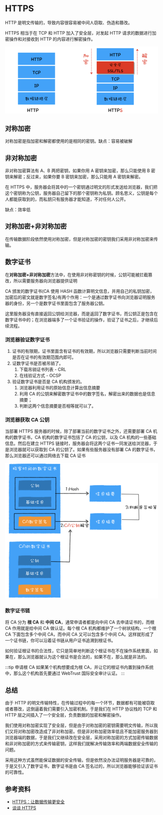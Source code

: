 # HTTPS

HTTP 是明文传输的，导致内容很容易被中间人窃取、伪造和篡改。

HTTPS 相当于在 TCP 和 HTTP 加入了安全层，对发起 HTTP 请求的数据进行加密操作和对接收到 HTTP 的内容进行解密操作。

![HTTP&HTTPS](../img/HTTP&HTTPS.png)

## 对称加密

对称加密是指加密和解密都使用的是相同的密钥。缺点：容易被破解

## 非对称加密

非对称加密算法有 A、B 两把密钥，如果你用 A 密钥来加密，那么只能使用 B 密钥来解密；反过来，如果你要 B 密钥来加密，那么只能用 A 密钥来解密。

在 HTTPS 中，服务器会将其中的一个密钥通过明文的形式发送给浏览器，我们把这个密钥称为公钥，服务器自己留下的那个密钥称为私钥。顾名思义，公钥是每个人都能获取到的，而私钥只有服务器才能知道，不对任何人公开。

缺点：效率低

## 对称加密+非对称加密

在传输数据阶段依然使用对称加密，但是对称加密的密钥我们采用非对称加密来传输。

## 数字证书

在**对称加密+非对称加密**方法中，在使用非对称密钥的时候，公钥可能被拦截篡改，所以需要服务器向浏览器提供证明

CA 颁发的数字证书(CA 使用 HASH 函数计算明文信息，并用自己的私钥加密，加密后的密文就是数字签名)有两个作用：一个是通过数字证书向浏览器证明服务器的身份，另一个是数字证书里面包含了服务器公钥。

这里服务器没有直接返回公钥给浏览器，而是返回了数字证书，而公钥正是包含在数字证书中的；在浏览器端多了一个证书验证的操作，验证了证书之后，才继续后续流程。

### 浏览器验证数字证书

1. 证书的有限期，证书里面含有证书的有效期，所以浏览器只需要判断当前时间是否在证书的有效期范围内即可。
2. 证数字证书是否被吊销了。
   1. 下载吊销证书列表 - CRL
   2. 在线验证方式 - OCSP
3. 验证数字证书是否是 CA 机构颁发的。
   1. 浏览器利用证书的原始信息计算出信息摘要
   2. 利用 CA 的公钥来解密数字证书中的数字签名，解密出来的数据也是信息摘要；
   3. 判断这两个信息摘要是否相等就可以了。

### 浏览器获取 CA 公钥

当部署 HTTPS 服务器的时候，除了部署当前的数字证书之外，还需要部署 CA 机构的数字证书，CA 机构的数字证书包括了 CA 的公钥，以及 CA 机构的一些基础信息。然后在建立 HTTPS 链接时，服务器会将这两个证书一同发送给浏览器，于是浏览器就可以获取到 CA 的公钥了。如果有些服务器没有部署 CA 的数字证书，那么浏览器还可以通过网络去下载 CA 证书

![CA](../img/CA.png)

### 数字证书链

将 CA 分为 **根 CA** 和 **中间 CA**，通常申请者都是向中间 CA 去申请证书的，而根 CA 作用就是给中间 CA 做认证。每个根 CA 机构都维护了一个树状结构，一个根 CA 下面包含多个中间 CA，而中间 CA 又可以包含多个中间 CA。这样就形成了一个证书链，你可以沿着证书链从用户证书追溯到根证书。

如何验证根证书的合法性，它只是简单地判断这个根证书在不在操作系统里面，如果在，那么浏览器就认为这个根证书是合法的，如果不在，那么就是非法的。

:::tip 申请根 CA
如果某个机构想要成为根 CA，并让它的根证书内置到操作系统中，那么这个机构首先要通过 WebTrust 国际安全审计认证。
:::

## 总结

由于 HTTP 的明文传输特性，在传输过程中的每一个环节，数据都有可能被窃取或者篡改，这倒逼着我们需要引入加密机制。于是我们在 HTTP 协议栈的 TCP 和 HTTP 层之间插入了一个安全层，负责数据的加密和解密操作。

我们使用对称加密实现了安全层，但是由于对称加密的密钥需要明文传输，所以我们又将对称加密改造成了非对称加密。但是非对称加密效率低且不能加密服务器到浏览器端的数据，于是我们又继续改在安全层，采用对称加密的方式加密传输数据和非对称加密的方式来传输密钥，这样我们就解决传输效率和两端数据安全传输的问题。

采用这种方式虽然能保证数据的安全传输，但是依然没办法证明服务器是可靠的，于是又引入了数字证书，数字证书是由 CA 签名过的，所以浏览器能够验证该证书的可靠性。

## 参考资料

* [HTTPS：让数据传输更安全](https://time.geekbang.org/column/article/156181)
* [谈谈 HTTPS](https://juejin.im/post/6844903504046211079)
